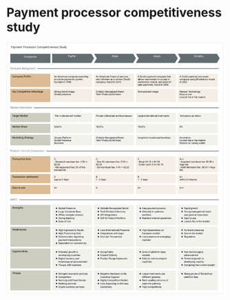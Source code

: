 # Payment processor competitiveness study

![SIMPLICY - Payment processor competitiveness study](https://github.com/simplicy-io/whitepaper/raw/main/Payment%20Processor%20Competitiveness%20Study.png)

